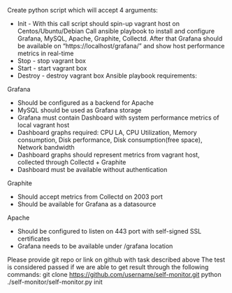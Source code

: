 Create python script which will accept 4 arguments:
- Init - With this call script should spin-up vagrant host on Centos/Ubuntu/Debian Call ansible playbook to install and configure Grafana, MySQL, Apache, Graphite, Collectd. After that Grafana should be available on “https://localhost/grafana/” and show host performance metrics in real-time
- Stop - stop vagrant box
- Start - start vagrant box
- Destroy - destroy vagrant box Ansible playbook requirements:


Grafana
-    Should be configured as a backend for Apache
-    MySQL should be used as Grafana storage
-    Grafana must contain Dashboard with system performance metrics of local vagrant host
-    Dashboard graphs required: CPU LA, CPU Utilization, Memory consumption, Disk performance, Disk consumption(free space), Network bandwidth
-    Dashboard graphs should represent metrics from vagrant host, collected through Collectd + Graphite
-    Dashboard must be available without authentication


Graphite
-    Should accept metrics from Collectd on 2003 port
-    Should be available for Grafana as a datasource


Apache
-    Should be configured to listen on 443 port with self-signed SSL certificates
-    Grafana needs to be available under /grafana location


Please provide git repo or link on github with task described above
The test is considered passed if we are able to get result through the following commands:
git clone https://github.com/username/self-monitor.git
python ./self-monitor/self-monitor.py init
